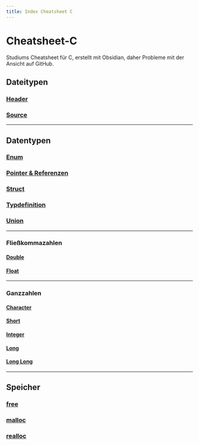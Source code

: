 ```yaml
---
title: Index Cheatsheet C
---
```

# Cheatsheet-C
Studiums Cheatsheet für C, erstellt mit Obsidian, daher Probleme mit der Ansicht auf GitHub.
## Dateitypen
### [Header](Dateitypen/Header.md)
### [Source](Dateitypen/Source.md)
---
## Datentypen
### [Enum](Datentypen/Enum.md)
### [Pointer & Referenzen](Datentypen/PointerReferenzen.md)
### [Struct](Datentypen/Struct.md)
### [Typdefinition](Datentypen/Typdefinition.md)
### [Union](Datentypen/Union.md)
---
### Fließkommazahlen
#### [Double](Datentypen/Fließkommazahlen/Double.md)
#### [Float](Datentypen/Fließkommazahlen/Float.md)
---
### Ganzzahlen
#### [Character](Datentypen/Ganzzahlen/Character.md)
#### [Short](Datentypen/Ganzzahlen/Short.md)
#### [Integer](Datentypen/Ganzzahlen/Integer.md)
#### [Long](Datentypen/Ganzzahlen/Long.md)
#### [Long Long](Datentypen/Ganzzahlen/LongLong.md)
---
## Speicher
### [free](Speicher/free.md)
### [malloc](Speicher/malloc.md)
### [realloc](Speicher/realloc.md)